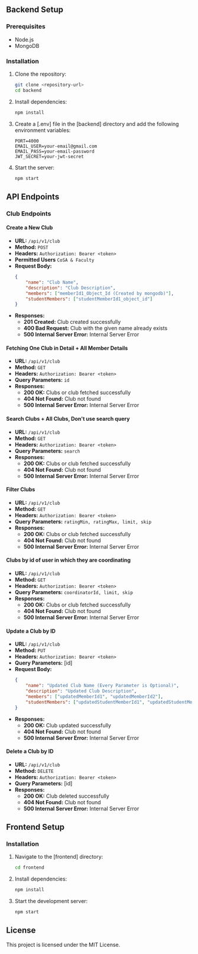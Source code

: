 
## Backend Setup

### Prerequisites
- Node.js
- MongoDB

### Installation
1. Clone the repository:
    ```sh
    git clone <repository-url>
    cd backend
    ```

2. Install dependencies:
    ```sh
    npm install
    ```

3. Create a [.env] file in the [backend] directory and add the following environment variables:
    ```env
    PORT=4000
    EMAIL_USER=your-email@gmail.com
    EMAIL_PASS=your-email-password
    JWT_SECRET=your-jwt-secret
    ```

4. Start the server:
    ```sh
    npm start
    ```

## API Endpoints

### Club Endpoints

#### Create a New Club
- **URL:** `/api/v1/club`
- **Method:** `POST`
- **Headers:** `Authorization: Bearer <token>`
- **Permitted Users** `CoSA & Faculty`
- **Request Body:**
    ```json
    {
        "name": "Club Name",
        "description": "Club Description",
        "members": ["memberId1_Object_Id (Created by mongodb)"],
        "studentMembers": ["studentMemberId1_object_id"]
    }
    ```
- **Responses:**
    - **201 Created:** Club created successfully
    - **400 Bad Request:** Club with the given name already exists
    - **500 Internal Server Error:** Internal Server Error

#### Fetching One Club in Detail + All Member Details
- **URL:** `/api/v1/club`
- **Method:** `GET`
- **Headers:** `Authorization: Bearer <token>`
- **Query Parameters:** `id`
- **Responses:**
    - **200 OK:** Clubs or club fetched successfully
    - **404 Not Found:** Club not found
    - **500 Internal Server Error:** Internal Server Error

#### Search Clubs + All Clubs, Don't use search query
- **URL:** `/api/v1/club`
- **Method:** `GET`
- **Headers:** `Authorization: Bearer <token>`
- **Query Parameters:** `search`
- **Responses:**
    - **200 OK:** Clubs or club fetched successfully
    - **404 Not Found:** Club not found
    - **500 Internal Server Error:** Internal Server Error

#### Filter Clubs
- **URL:** `/api/v1/club`
- **Method:** `GET`
- **Headers:** `Authorization: Bearer <token>`
- **Query Parameters:** `ratingMin, ratingMax, limit, skip`
- **Responses:**
    - **200 OK:** Clubs or club fetched successfully
    - **404 Not Found:** Club not found
    - **500 Internal Server Error:** Internal Server Error

#### Clubs by id of user in which they are coordinating
- **URL:** `/api/v1/club`
- **Method:** `GET`
- **Headers:** `Authorization: Bearer <token>`
- **Query Parameters:** `coordinatorId, limit, skip`
- **Responses:**
    - **200 OK:** Clubs or club fetched successfully
    - **404 Not Found:** Club not found
    - **500 Internal Server Error:** Internal Server Error

#### Update a Club by ID
- **URL:** `/api/v1/club`
- **Method:** `PUT`
- **Headers:** `Authorization: Bearer <token>`
- **Query Parameters:** [id]
- **Request Body:**
    ```json
    {
        "name": "Updated Club Name (Every Parameter is Optional)",
        "description": "Updated Club Description",
        "members": ["updatedMemberId1", "updatedMemberId2"],
        "studentMembers": ["updatedStudentMemberId1", "updatedStudentMemberId2"]
    }
    ```
- **Responses:**
    - **200 OK:** Club updated successfully
    - **404 Not Found:** Club not found
    - **500 Internal Server Error:** Internal Server Error

#### Delete a Club by ID
- **URL:** `/api/v1/club`
- **Method:** `DELETE`
- **Headers:** `Authorization: Bearer <token>`
- **Query Parameters:** [id]
- **Responses:**
    - **200 OK:** Club deleted successfully
    - **404 Not Found:** Club not found
    - **500 Internal Server Error:** Internal Server Error

## Frontend Setup

### Installation
1. Navigate to the [frontend] directory:
    ```sh
    cd frontend
    ```

2. Install dependencies:
    ```sh
    npm install
    ```

3. Start the development server:
    ```sh
    npm start
    ```

## License
This project is licensed under the MIT License.